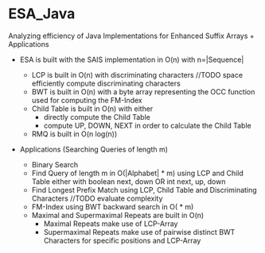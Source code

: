 # ESA_Java

Analyzing efficiency of Java Implementations for Enhanced Suffix Arrays + Applications

- ESA is built with the SAIS implementation in O(n) with n=|Sequence|

  - LCP is built in O(n) with discriminating characters //TODO space efficiently compute discriminating characters
  - BWT is built in O(n) with a byte array representing the OCC function used for computing the FM-Index
  - Child Table is built in O(n) with either
    - directly compute the Child Table
    - compute UP, DOWN, NEXT in order to calculate the Child Table
  - RMQ is built in O(n log(n))

- Applications (Searching Queries of length m)

  - Binary Search
  - Find Query of length m in O(|Alphabet| * m) using LCP and Child Table either with boolean next, down OR int next, up, down
  - Find Longest Prefix Match using LCP, Child Table and Discriminating Characters //TODO evaluate complexity
  - FM-Index using BWT backward search in O( * m)
  - Maximal and Supermaximal Repeats are built in O(n)
    - Maximal Repeats make use of LCP-Array
    - Supermaximal Repeats make use of pairwise distinct BWT Characters for specific positions and LCP-Array
